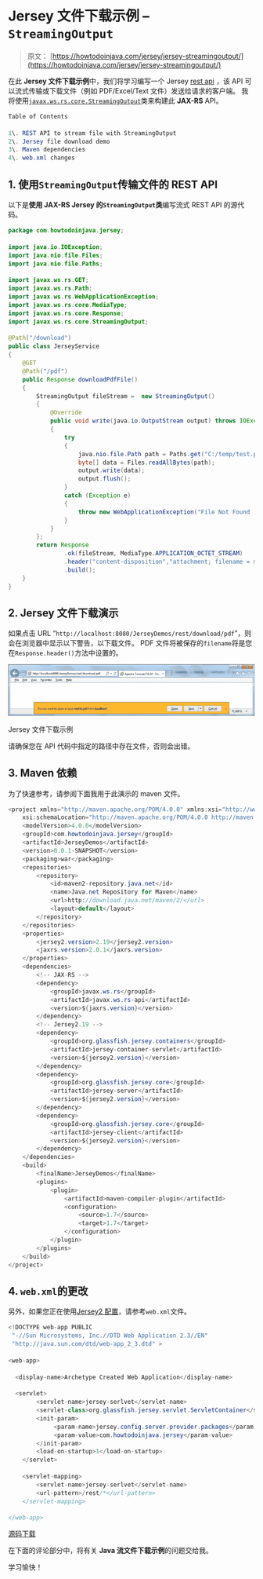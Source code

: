 # Jersey 文件下载示例 – `StreamingOutput`

> 原文： [https://howtodoinjava.com/jersey/jersey-streamingoutput/](https://howtodoinjava.com/jersey/jersey-streamingoutput/)

在此 **Jersey 文件下载示例**中，我们将学习编写一个 Jersey [rest api](//howtodoinjava.com/restful-web-service/) ，该 API 可以流式传输或下载文件（例如 PDF/Excel/Text 文件）发送给请求的客户端。 我将使用[`javax.ws.rs.core.StreamingOutput`](https://docs.oracle.com/javaee/7/api/javax/ws/rs/core/StreamingOutput.html)类来构建此 **JAX-RS** API。

```java
Table of Contents

1\. REST API to stream file with StreamingOutput
2\. Jersey file download demo
3\. Maven dependencies
4\. web.xml changes
```

## 1\. 使用`StreamingOutput`传输文件的 REST API 

以下是**使用 JAX-RS Jersey 的`StreamingOutput`类**编写流式 REST API 的源代码。

```java
package com.howtodoinjava.jersey;

import java.io.IOException;
import java.nio.file.Files;
import java.nio.file.Paths;

import javax.ws.rs.GET;
import javax.ws.rs.Path;
import javax.ws.rs.WebApplicationException;
import javax.ws.rs.core.MediaType;
import javax.ws.rs.core.Response;
import javax.ws.rs.core.StreamingOutput;

@Path("/download")
public class JerseyService 
{
	@GET
	@Path("/pdf")
	public Response downloadPdfFile()
	{
		StreamingOutput fileStream =  new StreamingOutput() 
		{
			@Override
			public void write(java.io.OutputStream output) throws IOException, WebApplicationException 
			{
				try 
				{
					java.nio.file.Path path = Paths.get("C:/temp/test.pdf");
					byte[] data = Files.readAllBytes(path);
					output.write(data);
					output.flush();
				} 
				catch (Exception e) 
				{
					throw new WebApplicationException("File Not Found !!");
				}
			}
		};
		return Response
	            .ok(fileStream, MediaType.APPLICATION_OCTET_STREAM)
	            .header("content-disposition","attachment; filename = myfile.pdf")
	            .build();
	}
}

```

## 2\. Jersey 文件下载演示

如果点击 URL “`http://localhost:8080/JerseyDemos/rest/download/pdf`”，则会在浏览器中显示以下警告，以下载文件。 PDF 文件将被保存的`filename`将是您在`Response.header()`方法中设置的。

![Jersey file download example](img/4feb11b8201c726f68492d2ed83e7780.png)

Jersey 文件下载示例

请确保您在 API 代码中指定的路径中存在文件，否则会出错。

## 3\. Maven 依赖

为了快速参考，请参阅下面我用于此演示的 maven 文件。

```java
<project xmlns="http://maven.apache.org/POM/4.0.0" xmlns:xsi="http://www.w3.org/2001/XMLSchema-instance"
	xsi:schemaLocation="http://maven.apache.org/POM/4.0.0 http://maven.apache.org/xsd/maven-4.0.0.xsd;
	<modelVersion>4.0.0</modelVersion>
	<groupId>com.howtodoinjava.jersey</groupId>
	<artifactId>JerseyDemos</artifactId>
	<version>0.0.1-SNAPSHOT</version>
	<packaging>war</packaging>
	<repositories>
		<repository>
			<id>maven2-repository.java.net</id>
			<name>Java.net Repository for Maven</name>
			<url>http://download.java.net/maven/2/</url>
			<layout>default</layout>
		</repository>
	</repositories>
	<properties>
		<jersey2.version>2.19</jersey2.version>
		<jaxrs.version>2.0.1</jaxrs.version>
	</properties>
	<dependencies>
		<!-- JAX-RS -->
		<dependency>
			<groupId>javax.ws.rs</groupId>
			<artifactId>javax.ws.rs-api</artifactId>
			<version>${jaxrs.version}</version>
		</dependency>
		<!-- Jersey2.19 -->
		<dependency>
			<groupId>org.glassfish.jersey.containers</groupId>
			<artifactId>jersey-container-servlet</artifactId>
			<version>${jersey2.version}</version>
		</dependency>
		<dependency>
			<groupId>org.glassfish.jersey.core</groupId>
			<artifactId>jersey-server</artifactId>
			<version>${jersey2.version}</version>
		</dependency>
		<dependency>
			<groupId>org.glassfish.jersey.core</groupId>
			<artifactId>jersey-client</artifactId>
			<version>${jersey2.version}</version>
		</dependency>
	</dependencies>
	<build>
		<finalName>JerseyDemos</finalName>
		<plugins>
			<plugin>
				<artifactId>maven-compiler-plugin</artifactId>
				<configuration>
					<source>1.7</source>
					<target>1.7</target>
				</configuration>
			</plugin>
		</plugins>
	</build>
</project>

```

## 4\. `web.xml`的更改

另外，如果您正在使用[Jersey2 配置](//howtodoinjava.com/jersey/jersey-2-hello-world-application-tutorial/)，请参考`web.xml`文件。

```java
<!DOCTYPE web-app PUBLIC
 "-//Sun Microsystems, Inc.//DTD Web Application 2.3//EN"
 "http://java.sun.com/dtd/web-app_2_3.dtd" >

<web-app>

  <display-name>Archetype Created Web Application</display-name>

  <servlet>
        <servlet-name>jersey-serlvet</servlet-name>
        <servlet-class>org.glassfish.jersey.servlet.ServletContainer</servlet-class>
        <init-param>
             <param-name>jersey.config.server.provider.packages</param-name>
             <param-value>com.howtodoinjava.jersey</param-value>
        </init-param>
        <load-on-startup>1</load-on-startup>
    </servlet>

    <servlet-mapping>
        <servlet-name>jersey-serlvet</servlet-name>
        <url-pattern>/rest/*</url-pattern>
    </servlet-mapping>

</web-app>

```

[源码下载](//howtodoinjava.com/wp-content/uploads/2015/08/JerseyDemos_FileDownload.zip)

在下面的评论部分中，将有关 **Java 流文件下载示例**的问题交给我。

学习愉快！